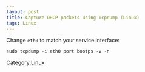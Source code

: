 ```yaml
---
layout: post 
title: Capture DHCP packets using Tcpdump (Linux)
tags: Linux
---
```


Change `eth0` to match your service interface:

    sudo tcpdump -i eth0 port bootps -v -n

[Category:Linux](Category:Linux "wikilink")
